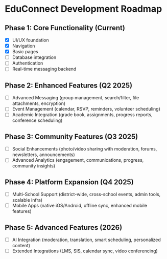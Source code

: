 # EduConnect Development Roadmap

## Phase 1: Core Functionality (Current)

- [x] UI/UX foundation
- [x] Navigation
- [x] Basic pages
- [ ] Database integration
- [ ] Authentication
- [ ] Real-time messaging backend

## Phase 2: Enhanced Features (Q2 2025)

- [ ] Advanced Messaging (group management, search/filter, file attachments, encryption)
- [ ] Event Management (calendar, RSVP, reminders, volunteer scheduling)
- [ ] Academic Integration (grade book, assignments, progress reports, conference scheduling)

## Phase 3: Community Features (Q3 2025)

- [ ] Social Enhancements (photo/video sharing with moderation, forums, newsletters, announcements)
- [ ] Advanced Analytics (engagement, communications, progress, community insights)

## Phase 4: Platform Expansion (Q4 2025)

- [ ] Multi-School Support (district-wide, cross-school events, admin tools, scalable infra)
- [ ] Mobile Apps (native iOS/Android, offline sync, enhanced mobile features)

## Phase 5: Advanced Features (2026)

- [ ] AI Integration (moderation, translation, smart scheduling, personalized content)
- [ ] Extended Integrations (LMS, SIS, calendar sync, video conferencing)
